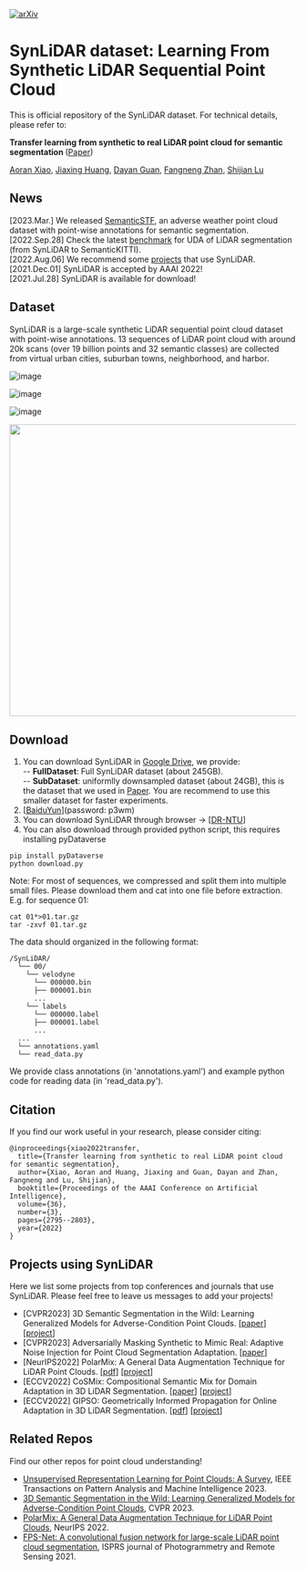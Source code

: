 [![arXiv](https://img.shields.io/badge/arXiv-2107.05399-b31b1b.svg)](https://arxiv.org/abs/2107.05399)

# SynLiDAR dataset: Learning From Synthetic LiDAR Sequential Point Cloud
This is official repository of the SynLiDAR dataset. For technical details, please refer to:

<b> Transfer learning from synthetic to real LiDAR point cloud for semantic segmentation </b> ([Paper](https://www.aaai.org/AAAI22Papers/AAAI-1986.XiaoA.pdf))

  [Aoran Xiao](https://scholar.google.com/citations?user=yGKsEpAAAAAJ&hl=zh-EN), [Jiaxing Huang](https://scholar.google.com/citations?user=czirNcwAAAAJ&hl=zh-EN), [Dayan Guan](https://scholar.google.com/citations?user=9jp9QAsAAAAJ&hl=zh-EN), [Fangneng Zhan](https://scholar.google.com/citations?user=8zbcfzAAAAAJ&hl=zh-EN), [Shijian Lu](https://personal.ntu.edu.sg/shijian.lu/)


## News
[2023.Mar.] We released [SemanticSTF](https://github.com/xiaoaoran/SemanticSTF), an adverse weather point cloud dataset with point-wise annotations for semantic segmentation.  
[2022.Sep.28] Check the latest [benchmark](https://paperswithcode.com/sota/3d-unsupervised-domain-adaptation-on-synlidar) for UDA of LiDAR segmentation (from SynLiDAR to SemanticKITTI).  
[2022.Aug.06] We recommend some [projects](#projects-using-synlidar) that use SynLiDAR.  
[2021.Dec.01] SynLiDAR is accepted by AAAI 2022!  
[2021.Jul.28] SynLiDAR is available for download!

## Dataset
SynLiDAR is a large-scale synthetic LiDAR sequential point cloud dataset with point-wise annotations. 13 sequences of LiDAR point cloud with around 20k scans (over 19 billion
points and 32 semantic classes) are collected from virtual urban cities, suburban towns, neighborhood, and harbor. 

![image](https://github.com/xiaoaoran/SynLiDAR/blob/main/images/synlidar.png)

![image](https://github.com/xiaoaoran/SynLiDAR/blob/main/images/Fig2.PNG)

![image](https://github.com/xiaoaoran/SynLiDAR/blob/main/images/Fig3.PNG)

<p align="center">
<img src="https://github.com/xiaoaoran/SynLiDAR/blob/main/images/example.gif" width="512">
</p>

## Download
1) You can download SynLiDAR in [Google Drive](https://docs.google.com/forms/d/e/1FAIpQLScZR3re0YFn59mlnag8s7vD5p4JaMkX2oxug5rn1K5bc5C-4g/viewform?usp=sf_link), we provide:  
  -- **FullDataset**: Full SynLiDAR dataset (about 245GB).  
  -- **SubDataset**: uniformlly downsampled dataset (about 24GB), this is the dataset that we used in [Paper](https://arxiv.org/abs/2107.05399). You are recommend to use this smaller dataset for faster experiments.    
2) [[BaiduYun](https://pan.baidu.com/s/1EFsknahSKgDMj7F1tPqrfg)](password: p3wm)
3) You can download SynLiDAR through browser &rarr; [[DR-NTU](https://researchdata.ntu.edu.sg/dataset.xhtml?persistentId=doi:10.21979/N9/BSKUOE)]
4) You can also download through provided python script, this requires installing pyDataverse
```
pip install pyDataverse
python download.py
```

Note: For most of sequences, we compressed and split them into multiple small files. Please download them and cat into one file before extraction. E.g. for sequence 01:
```
cat 01*>01.tar.gz
tar -zxvf 01.tar.gz
```

The data should organized in the following format:
```
/SynLiDAR/
  └── 00/
    └── velodyne
      └── 000000.bin
      ├── 000001.bin
      ...
    └── labels
      └── 000000.label
      ├── 000001.label
      ...
  ...
  └── annotations.yaml
  └── read_data.py
```
We provide class annotations (in 'annotations.yaml') and example python code for reading data (in 'read_data.py').


## Citation
If you find our work useful in your research, please consider citing:  
```
@inproceedings{xiao2022transfer,
  title={Transfer learning from synthetic to real LiDAR point cloud for semantic segmentation},
  author={Xiao, Aoran and Huang, Jiaxing and Guan, Dayan and Zhan, Fangneng and Lu, Shijian},
  booktitle={Proceedings of the AAAI Conference on Artificial Intelligence},
  volume={36},
  number={3},
  pages={2795--2803},
  year={2022}
}
```

## Projects using SynLiDAR
Here we list some projects from top conferences and journals that use SynLiDAR. Please feel free to leave us messages to add your projects!
- [CVPR2023] 3D Semantic Segmentation in the Wild: Learning Generalized Models for Adverse-Condition Point Clouds. [[paper](https://openaccess.thecvf.com/content/CVPR2023/papers/Xiao_3D_Semantic_Segmentation_in_the_Wild_Learning_Generalized_Models_for_CVPR_2023_paper.pdf)] [[project](https://github.com/xiaoaoran/SemanticSTF)]
- [CVPR2023] Adversarially Masking Synthetic to Mimic Real: Adaptive Noise Injection for Point Cloud Segmentation Adaptation. [[paper](https://openaccess.thecvf.com/content/CVPR2023/papers/Li_Adversarially_Masking_Synthetic_To_Mimic_Real_Adaptive_Noise_Injection_for_CVPR_2023_paper.pdf)]
- [NeurIPS2022] PolarMix: A General Data Augmentation Technique for LiDAR Point Clouds. [[pdf](https://proceedings.neurips.cc/paper_files/paper/2022/file/475b85eb74d201bead9927807e713e95-Paper-Conference.pdf)] [[project](https://github.com/xiaoaoran/polarmix)]
- [ECCV2022] CoSMix: Compositional Semantic Mix for Domain Adaptation in 3D LiDAR Segmentation. [[paper](https://arxiv.org/pdf/2207.09778.pdf)] [[project](https://github.com/saltoricristiano/cosmix-uda)]
- [ECCV2022] GIPSO: Geometrically Informed Propagation for Online Adaptation in 3D LiDAR Segmentation. [[pdf](https://arxiv.org/pdf/2207.09763.pdf)] [[project](https://github.com/saltoricristiano/gipso-sfouda)]

## Related Repos
Find our other repos for point cloud understanding!
- [Unsupervised Representation Learning for Point Clouds: A Survey](https://github.com/xiaoaoran/3d_url_survey), IEEE Transactions on Pattern Analysis and Machine Intelligence 2023.
- [3D Semantic Segmentation in the Wild: Learning Generalized Models for Adverse-Condition Point Clouds](https://github.com/xiaoaoran/SemanticSTF), CVPR 2023.
- [PolarMix: A General Data Augmentation Technique for LiDAR Point Clouds](https://github.com/xiaoaoran/polarmix), NeurIPS 2022.
- [FPS-Net: A convolutional fusion network for large-scale LiDAR point cloud segmentation](https://github.com/xiaoaoran/FPS-Net), ISPRS journal of Photogrammetry and Remote Sensing 2021.
